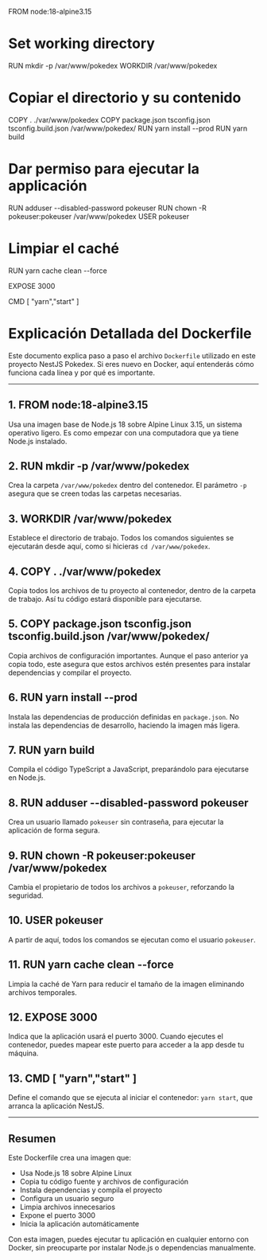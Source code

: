 FROM node:18-alpine3.15

# Set working directory

RUN mkdir -p /var/www/pokedex
WORKDIR /var/www/pokedex

# Copiar el directorio y su contenido

COPY . ./var/www/pokedex
COPY package.json tsconfig.json tsconfig.build.json /var/www/pokedex/
RUN yarn install --prod
RUN yarn build

# Dar permiso para ejecutar la applicación

RUN adduser --disabled-password pokeuser
RUN chown -R pokeuser:pokeuser /var/www/pokedex
USER pokeuser

# Limpiar el caché

RUN yarn cache clean --force

EXPOSE 3000

CMD [ "yarn","start" ]

# Explicación Detallada del Dockerfile

Este documento explica paso a paso el archivo `Dockerfile` utilizado en este proyecto NestJS Pokedex. Si eres nuevo en Docker, aquí entenderás cómo funciona cada línea y por qué es importante.

---

## 1. FROM node:18-alpine3.15

Usa una imagen base de Node.js 18 sobre Alpine Linux 3.15, un sistema operativo ligero. Es como empezar con una computadora que ya tiene Node.js instalado.

## 2. RUN mkdir -p /var/www/pokedex

Crea la carpeta `/var/www/pokedex` dentro del contenedor. El parámetro `-p` asegura que se creen todas las carpetas necesarias.

## 3. WORKDIR /var/www/pokedex

Establece el directorio de trabajo. Todos los comandos siguientes se ejecutarán desde aquí, como si hicieras `cd /var/www/pokedex`.

## 4. COPY . ./var/www/pokedex

Copia todos los archivos de tu proyecto al contenedor, dentro de la carpeta de trabajo. Así tu código estará disponible para ejecutarse.

## 5. COPY package.json tsconfig.json tsconfig.build.json /var/www/pokedex/

Copia archivos de configuración importantes. Aunque el paso anterior ya copia todo, este asegura que estos archivos estén presentes para instalar dependencias y compilar el proyecto.

## 6. RUN yarn install --prod

Instala las dependencias de producción definidas en `package.json`. No instala las dependencias de desarrollo, haciendo la imagen más ligera.

## 7. RUN yarn build

Compila el código TypeScript a JavaScript, preparándolo para ejecutarse en Node.js.

## 8. RUN adduser --disabled-password pokeuser

Crea un usuario llamado `pokeuser` sin contraseña, para ejecutar la aplicación de forma segura.

## 9. RUN chown -R pokeuser:pokeuser /var/www/pokedex

Cambia el propietario de todos los archivos a `pokeuser`, reforzando la seguridad.

## 10. USER pokeuser

A partir de aquí, todos los comandos se ejecutan como el usuario `pokeuser`.

## 11. RUN yarn cache clean --force

Limpia la caché de Yarn para reducir el tamaño de la imagen eliminando archivos temporales.

## 12. EXPOSE 3000

Indica que la aplicación usará el puerto 3000. Cuando ejecutes el contenedor, puedes mapear este puerto para acceder a la app desde tu máquina.

## 13. CMD [ "yarn","start" ]

Define el comando que se ejecuta al iniciar el contenedor: `yarn start`, que arranca la aplicación NestJS.

---

## Resumen

Este Dockerfile crea una imagen que:

- Usa Node.js 18 sobre Alpine Linux
- Copia tu código fuente y archivos de configuración
- Instala dependencias y compila el proyecto
- Configura un usuario seguro
- Limpia archivos innecesarios
- Expone el puerto 3000
- Inicia la aplicación automáticamente

Con esta imagen, puedes ejecutar tu aplicación en cualquier entorno con Docker, sin preocuparte por instalar Node.js o dependencias manualmente.
